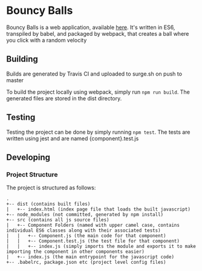 # Bouncy Balls

Bouncy Balls is a web application, available [here](http://bouncing-balls.surge.sh/). It's written in ES6, transpiled by babel, and packaged by webpack, that creates a ball where you click with a random velocity

## Building

Builds are generated by Travis CI and uploaded to surge.sh on push to master

To build the project locally using webpack, simply run `npm run build`. The generated files are stored in the dist directory.

## Testing 

Testing the project can be done by simply running `npm test`. The tests are written using jest and are named {component}.test.js

## Developing

### Project Structure

The project is structured as follows:

```
.
+-- dist (contains built files)
|   +-- index.html (index page file that loads the built javascript)
+-- node_modules (not committed, generated by npm install)
+-- src (contains all js source files)
|   +-- Component Folders (named with upper camel case, contains individual ES6 classes along with their associated tests)
|   |   +-- Component.js (the main code for that component)
|   |   +-- Component.test.js (the test file for that component)
|   |   +-- index.js (simply imports the module and exports it to make importing the component in other components easier)
|   +-- index.js (the main entrypoint for the javascript code)
+-- .babelrc, package.json etc (project level config files)
```
